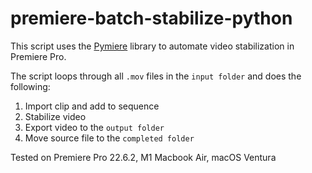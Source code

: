 # premiere-batch-stabilize-python

This script uses the [Pymiere](https://github.com/qmasingarbe/pymiere) library to automate video stabilization in Premiere Pro.

The script loops through all `.mov` files in the `input folder` and does the following:

1. Import clip and add to sequence
2. Stabilize video
3. Export video to the `output folder`
4. Move source file to the `completed folder`

Tested on Premiere Pro 22.6.2, M1 Macbook Air, macOS Ventura



